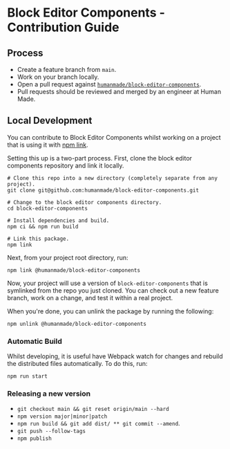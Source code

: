 Block Editor Components - Contribution Guide
===

## Process

* Create a feature branch from `main`.
* Work on your branch locally.
* Open a pull request against [`humanmade/block-editor-components`](https://github.com/humanmade/block-editor-components).
* Pull requests should be reviewed and merged by an engineer at Human Made.

## Local Development

You can contribute to Block Editor Components whilst working on a project that is using it with [npm link](https://docs.npmjs.com/cli/v8/commands/npm-link).

Setting this up is a two-part process.
First, clone the block editor components repository and link it locally.

```shell
# Clone this repo into a new directory (completely separate from any project).
git clone git@github.com:humanmade/block-editor-components.git

# Change to the block editor components directory.
cd block-editor-components

# Install dependencies and build.
npm ci && npm run build

# Link this package.
npm link
```

Next, from your project root directory, run:

```shell
npm link @humanmade/block-editor-components
```

Now, your project will use a version of `block-editor-components` that is symlinked from the repo you just cloned.
You can check out a new feature branch, work on a change, and test it within a real project.

When you're done, you can unlink the package by running the following:

```shell
npm unlink @humanmade/block-editor-components
```

### Automatic Build

Whilst developing, it is useful have Webpack watch for changes and rebuild the distributed files automatically.
To do this, run:

```shell
npm run start
```

### Releasing a new version

* `git checkout main && git reset origin/main --hard`
* `npm version major|minor|patch`
* `npm run build && git add dist/ ** git commit --amend`.
* `git push --follow-tags`
* `npm publish`
